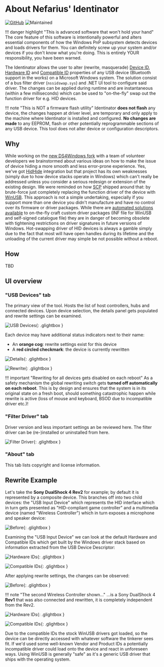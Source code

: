 # About Nefarius' Identinator

[![GitHub](https://img.shields.io/badge/GitHub-yellowgreen?logo=github)](https://github.com/nefarius/Identinator) ![Maintained](https://img.shields.io/badge/Project%20actively%20maintained-brightgreen)

!!! danger highlight "This is advanced software that won't hold your hand"
    The core feature of this software is intentionally powerful and alters essential components of how the Windows PnP subsystem detects devices and loads drivers for them. You can definitely screw up your system and/or devices if you don't know what you're doing. This is entirely YOUR responsibility, you have been warned.

The Identinator allows the user to alter (rewrite, masquerade) [Device ID](https://docs.microsoft.com/en-us/windows-hardware/drivers/install/device-ids), [Hardware ID](https://docs.microsoft.com/en-us/windows-hardware/drivers/install/hardware-ids) and [Compatible ID](https://docs.microsoft.com/en-us/windows-hardware/drivers/install/compatible-ids) properties of any USB device (Bluetooth support in the works) on a Microsoft Windows system. The solution consist of a bus filter driver (`nssidswap.sys`) and .NET UI tool to configure said driver. The changes can be applied during runtime and are instantaneous (within a few milliseconds) which can be used to "on-the-fly" swap out the function driver for e.g. HID devices.

!!! note "This is NOT a firmware flash utility"
    Identinator **does not flash** any device, the changes happen at driver level, are temporary and only apply to the machine where Identinator is installed and configured. **No changes are made** to any EEPROM, flash or other potentially reprogrammable sections of any USB device. This tool does not alter device or configuration descriptors.

## Why

While working on the [new DS4Windows fork](https://github.com/CircumSpector/DS4Windows) with a team of volunteer developers we brainstormed about various ideas on how to make the issue of device hiding a more smooth and less error-prone experience. Yes, we've got [HidHide](https://github.com/ViGEm/HidHide) integration but that project has its own weaknesses (simply due to how device stacks operate in Windows) which can't really be addressed unless you consider a serious redesign or extension of the existing design. We were reminded on how [SCP](https://github.com/nefarius/ScpToolkit/) shipped around that: by brute-force just completely replacing the function driver of the device with [WinUSB](https://docs.microsoft.com/en-us/windows-hardware/drivers/usbcon/winusb). This approach is not a simple undertaking, especially if you support more than one device you didn't manufacture and have no control over its firmware or driver packages. While there are [automated solutions available](https://github.com/pbatard/libwdi) to on-the-fly craft custom driver packages (INF file for WinUSB and self-signed catalogue file) they are in danger of becoming obsolete with tightening restrictions on driver signatures in future versions of Windows. Hot-swapping driver of HID devices is always a gamble simply due to the fact that most will have open handles during its lifetime and the unloading of the current driver may simple be not possible without a reboot. 

## How

TBD

## UI overview

### "USB Devices" tab

The primary view of the tool. Hosts the list of host controllers, hubs and connected devices. Upon device selection, the details panel gets populated and rewrite settings can be examined.

![USB Devices](images/D7BPL8rMBq.png){: .glightbox } 

Each device may have additional status indicators next to their name:

- An **orange cog**: rewrite settings exist for this device
- A **red circled checkmark**: the device is currently rewritten

![Details](images/Identinator_JgMXUWoUt2.png){: .glightbox } 

![Rewrite](images/Identinator_nM6aJIcshs.png){: .glightbox } 

!!! important "Rewriting for all devices gets disabled on each reboot"
    As a safety mechanism the global rewriting switch gets **turned off automatically on each reboot**. This is by design and ensures that the system is in its original state on a fresh boot, should something catastrophic happen while rewrite is active (loss of mouse and keyboard, BSOD due to incompatible driver etc.)!

### "Filter Driver" tab

Driver version and less important settings an be reviewed here. The filter driver can be (re-)installed or uninstalled from here.

![Filter Driver](images/Identinator_MtyzaQBlpP.png){: .glightbox } 

### "About" tab

This tab lists copyright and license information.

## Rewrite Example

Let's take the **Sony DualShock 4 Rev2** for example; by default it is represented by a composite device. This branches off into two child devices: the "USB Input Device" which represents the HID interface which in turn gets presented as "HID-compliant game controller" and a multimedia device (named "Wireless Controller") which in turn exposes a microphone and speaker device:

![Before](images/mmc_ME74WR3tG2.png){: .glightbox } 

Examining the "USB Input Device" we can look at the default Hardware and Compatible IDs which get built by the Windows driver stack based on information extracted from the USB Device Descriptor:

![Hardware IDs](images/mmc_hzP9mpgCmB.png){: .glightbox } 

![Compatible IDs](images/mmc_VaF4BO0OnD.png){: .glightbox } 

After applying rewrite settings, the changes can be observed:

![Before](images/mmc_lb8TghMekj.png){: .glightbox } 

!!! note "The second Wireless Controller shown..."
    ...is a Sony DualShock 4 **Rev1** that was also connected and rewritten, it is completely independent from the Rev2.

![Hardware IDs](images/mmc_JIqFmaIMoB.png){: .glightbox } 

![Compatible IDs](images/mmc_9AOKamFJ91.png){: .glightbox } 

Due to the compatible IDs the stock WinUSB drivers got loaded, so the device can be directly accessed with whatever software the tinkerer sees fit. If we'd used some well-known Vendor and Product IDs a potentially incompatible driver could load onto the device and react in unforeseen ways. Using WinUSB is generally "safe" as it's a generic USB driver that ships with the operating system.
